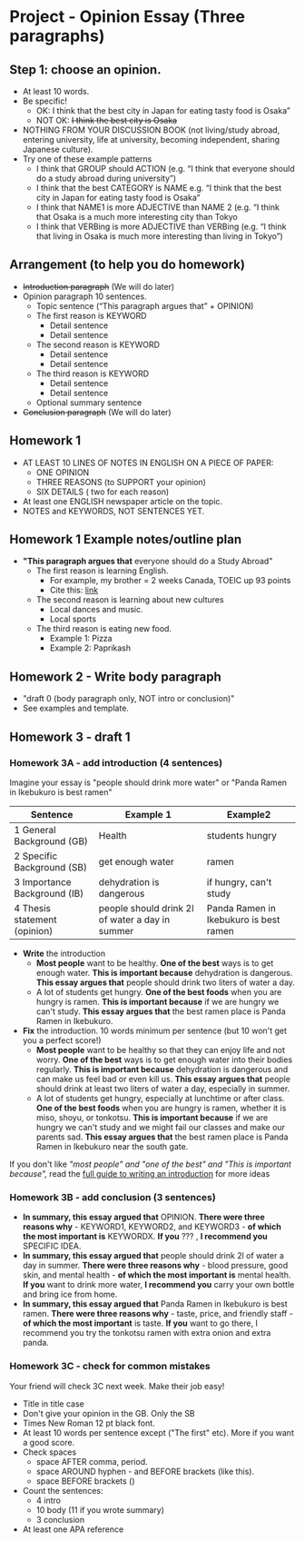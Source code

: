 # Project - Opinion Essay (Three paragraphs)

## Step 1: choose an opinion. 
* At least 10 words. 
* Be specific! 
    * OK: I think that the best city in Japan for eating tasty food is Osaka”
    * NOT OK: ~~I think the best city is Osaka~~
* NOTHING FROM YOUR DISCUSSION BOOK (not living/study abroad, entering university, life at university, becoming independent, sharing Japanese culture). 
* Try one of these example patterns
    * I think that GROUP should ACTION (e.g. “I think that everyone should do a study abroad during university”)
    * I think that the best CATEGORY is NAME e.g. “I think that the best city in Japan for eating tasty food is Osaka”
    * I think that NAME1 is more ADJECTIVE than NAME 2 (e.g. “I think that Osaka is a much more interesting city than Tokyo
    * I think that VERBing is more ADJECTIVE than VERBing (e.g.  “I think that living in Osaka is much more interesting than living in Tokyo”)

## Arrangement (to help you do homework)
* ~~Introduction paragraph~~ (We will do later)
* Opinion paragraph 10 sentences. 
    * Topic sentence (“This paragraph argues that” + OPINION)
    * The first reason is KEYWORD
        * Detail sentence 
        * Detail sentence
    * The second reason is KEYWORD
        * Detail sentence
        * Detail sentence
    * The third reason is KEYWORD
        * Detail sentence
        * Detail sentence
    * Optional summary sentence
* ~~Conclusion paragraph~~ (We will do later)


## Homework 1
* AT LEAST 10 LINES OF NOTES IN ENGLISH ON A PIECE OF PAPER:
    * ONE OPINION
    * THREE REASONS  (to SUPPORT your opinion)
    * SIX DETAILS ( two for each reason)
* At least one ENGLISH newspaper article on the topic. 
* NOTES and KEYWORDS, NOT SENTENCES YET. 

## Homework 1 Example notes/outline plan
* __"This paragraph argues that__ everyone should do a Study Abroad"
    * The first reason is learning English.
        * For example, my brother = 2 weeks Canada, TOEIC up 93 points
        * Cite this: [link](https://www.kaplanpathways.com/blog/top-8-reasons-to-study-abroad/)
    * The second reason is learning about new cultures
        *  Local dances and music. 
        *  Local sports
    * The third reason is eating new food. 
        * Example 1: Pizza
        * Example 2: Paprikash


## Homework 2 - Write body paragraph 
* "draft 0 (body paragraph only, NOT intro or conclusion)"
* See examples and template. 

## Homework 3 - draft 1 

### Homework 3A - add introduction (4 sentences)

Imagine your essay is "people should drink more water" or "Panda Ramen in Ikebukuro is best ramen"

|Sentence                      |Example 1                                       |Example2
|------                        |-----------                                     |-----------
|1 General Background (GB)     |Health                                          |students hungry 
|2 Specific Background (SB)    |get enough water                                |ramen
|3 Importance Background (IB)  |dehydration is dangerous                        |if hungry, can't study
|4 Thesis statement (opinion)  |people should drink 2l of water a day in summer |Panda Ramen in Ikebukuro is best ramen

* __Write__ the introduction
    * __Most people__ want to be healthy. __One of the best__ ways is to get enough water. __This is important because__ dehydration is dangerous. __This essay argues that__ people should drink two liters of water a day.
    * A lot of students get hungry. __One of the best foods__ when you are hungry is ramen. __This is important because__ if we are hungry we can't study. __This essay argues that__ the best ramen place is Panda Ramen in Ikebukuro. 
* __Fix__ the introduction. 10 words minimum per sentence (but 10 won't get you a perfect score!)
    * __Most people__ want to be healthy so that they can enjoy life and not worry. __One of the best__ ways is to get enough water into their bodies regularly. __This is important because__ dehydration is dangerous and can make us feel bad or even kill us. __This essay argues that__ people should drink at least two liters of water a day, especially in summer.
    * A lot of students get hungry, especially at lunchtime or after class. __One of the best foods__ when you are hungry is ramen, whether it is miso, shoyu, or tonkotsu. __This is important because__ if we are hungry we can't study and we might fail our classes and make our parents sad. __This essay argues that__ the best ramen place is Panda Ramen in Ikebukuro near the south gate.

If you don't like _"most people" and "one of the best" and "This is important because",_ read the [full guide to writing an introduction](Arrangement-WriteAnIntroductionParagraph) for more ideas


### Homework 3B - add conclusion (3 sentences)
* __In summary, this essay argued that__ OPINION. __There were three reasons why__ - KEYWORD1, KEYWORD2, and KEYWORD3 - __of which the most important is__ KEYWORDX. __If you__ ??? , __I recommend you__ SPECIFIC IDEA.
* __In summary, this essay argued that__ people should drink 2l of water a day in summer. __There were three reasons why__ - blood pressure, good skin, and mental health - __of which the most important is__ mental health. __If you__ want to drink more water, __I recommend you__ carry your own bottle and bring ice from home.
* __In summary, this essay argued that__ Panda Ramen in Ikebukuro is best ramen. __There were three reasons why__ - taste, price, and friendly staff - __of which the most important__ is taste. __If you__ want to go there, I recommend you try the tonkotsu ramen with extra onion and extra panda. 

### Homework 3C - check for common mistakes

Your friend will check 3C next week. Make their job easy!

* Title in title case
* Don't give your opinion in the GB. Only the SB
* Times New Roman 12 pt black font. 
* At least 10 words per sentence except ("The first" etc). More if you want a good score. 
* Check spaces 
    * space AFTER comma, period. 
    * space AROUND hyphen - and BEFORE brackets (like this). 
    * space BEFORE brackets () 
* Count the sentences:
    * 4 intro
    * 10 body (11 if you wrote summary)
    * 3 conclusion
* At least one APA reference







